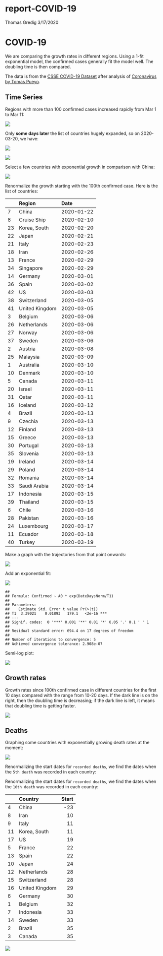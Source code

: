 report-COVID-19
================
Thomas Gredig
3/17/2020

# COVID-19

We are comparing the growth rates in different regions. Using a 1-fit
exponential model, the confirmed cases generally fit the model well. The
doubling time is then compared.

The data is from the [CSSE COVID-19
Dataset](https://github.com/CSSEGISandData/COVID-19) after analysis of
[Coronavirus by Tomas
Pueyo](https://medium.com/@tomaspueyo/coronavirus-act-today-or-people-will-die-f4d3d9cd99ca).

## Time Series

Regions with more than 100 confirmed cases increased rapidly from Mar 1
to Mar 11:

![](README_files/figure-gfm/unnamed-chunk-1-1.png)<!-- -->

Only **some days later** the list of countries hugely expanded, so on
2020-03-20, we have:

![](README_files/figure-gfm/unnamed-chunk-2-1.png)<!-- -->

![](README_files/figure-gfm/unnamed-chunk-3-1.png)<!-- -->

Select a few countries with exponential growth in comparison with China:

![](README_files/figure-gfm/unnamed-chunk-4-1.png)<!-- -->

Renormalize the growth starting with the 100th confirmed case. Here is
the list of countries:

|    | Region         | Date       |
| -- | :------------- | :--------- |
| 7  | China          | 2020-01-22 |
| 8  | Cruise Ship    | 2020-02-10 |
| 23 | Korea, South   | 2020-02-20 |
| 22 | Japan          | 2020-02-21 |
| 21 | Italy          | 2020-02-23 |
| 18 | Iran           | 2020-02-26 |
| 13 | France         | 2020-02-29 |
| 34 | Singapore      | 2020-02-29 |
| 14 | Germany        | 2020-03-01 |
| 36 | Spain          | 2020-03-02 |
| 42 | US             | 2020-03-03 |
| 38 | Switzerland    | 2020-03-05 |
| 41 | United Kingdom | 2020-03-05 |
| 3  | Belgium        | 2020-03-06 |
| 26 | Netherlands    | 2020-03-06 |
| 27 | Norway         | 2020-03-06 |
| 37 | Sweden         | 2020-03-06 |
| 2  | Austria        | 2020-03-08 |
| 25 | Malaysia       | 2020-03-09 |
| 1  | Australia      | 2020-03-10 |
| 10 | Denmark        | 2020-03-10 |
| 5  | Canada         | 2020-03-11 |
| 20 | Israel         | 2020-03-11 |
| 31 | Qatar          | 2020-03-11 |
| 16 | Iceland        | 2020-03-12 |
| 4  | Brazil         | 2020-03-13 |
| 9  | Czechia        | 2020-03-13 |
| 12 | Finland        | 2020-03-13 |
| 15 | Greece         | 2020-03-13 |
| 30 | Portugal       | 2020-03-13 |
| 35 | Slovenia       | 2020-03-13 |
| 19 | Ireland        | 2020-03-14 |
| 29 | Poland         | 2020-03-14 |
| 32 | Romania        | 2020-03-14 |
| 33 | Saudi Arabia   | 2020-03-14 |
| 17 | Indonesia      | 2020-03-15 |
| 39 | Thailand       | 2020-03-15 |
| 6  | Chile          | 2020-03-16 |
| 28 | Pakistan       | 2020-03-16 |
| 24 | Luxembourg     | 2020-03-17 |
| 11 | Ecuador        | 2020-03-18 |
| 40 | Turkey         | 2020-03-19 |

Make a graph with the trajectories from that point onwards:

![](README_files/figure-gfm/unnamed-chunk-6-1.png)<!-- -->

Add an exponential fit:

![](README_files/figure-gfm/unnamed-chunk-7-1.png)<!-- -->

    ## 
    ## Formula: Confirmed ~ A0 * exp(DateDaysNorm/T1)
    ## 
    ## Parameters:
    ##    Estimate Std. Error t value Pr(>|t|)    
    ## T1  3.39021    0.01893   179.1   <2e-16 ***
    ## ---
    ## Signif. codes:  0 '***' 0.001 '**' 0.01 '*' 0.05 '.' 0.1 ' ' 1
    ## 
    ## Residual standard error: 694.4 on 17 degrees of freedom
    ## 
    ## Number of iterations to convergence: 5 
    ## Achieved convergence tolerance: 2.908e-07

Semi-log plot:

![](README_files/figure-gfm/unnamed-chunk-8-1.png)<!-- -->

## Growth rates

Growth rates since 100th confirmed case in different countries for the
first 10 days compared with the range from 10-20 days. If the dark line
is on the right, then the doubling time is decreasing; if the dark line
is left, it means that doubling time is getting faster.

![](README_files/figure-gfm/unnamed-chunk-9-1.png)<!-- -->

## Deaths

Graphing some countries with exponentially growing death rates at the
moment:

![](README_files/figure-gfm/unnamed-chunk-11-1.png)<!-- -->

Renormalizing the start dates for `recorded deaths`, we find the dates
when the `5th death` was recorded in each country:

Renormalizing the start dates for `recorded deaths`, we find the dates
when the `10th death` was recorded in each country:

|    | Country        | Start |
| -- | :------------- | ----: |
| 4  | China          |  \-23 |
| 8  | Iran           |    10 |
| 9  | Italy          |    11 |
| 11 | Korea, South   |    11 |
| 17 | US             |    19 |
| 5  | France         |    22 |
| 13 | Spain          |    22 |
| 10 | Japan          |    24 |
| 12 | Netherlands    |    28 |
| 15 | Switzerland    |    28 |
| 16 | United Kingdom |    29 |
| 6  | Germany        |    30 |
| 1  | Belgium        |    32 |
| 7  | Indonesia      |    33 |
| 14 | Sweden         |    33 |
| 2  | Brazil         |    35 |
| 3  | Canada         |    35 |

![](README_files/figure-gfm/unnamed-chunk-15-1.png)<!-- -->

